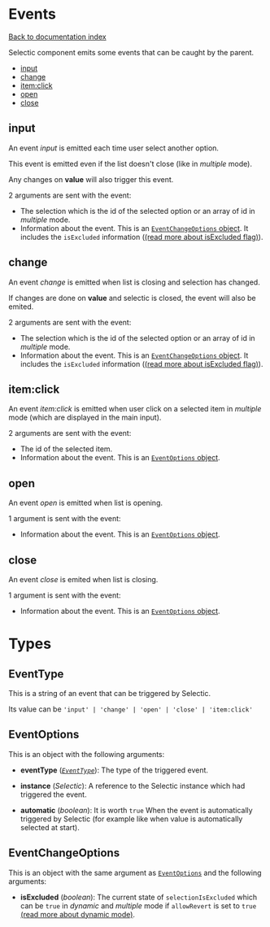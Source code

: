 # Events

[Back to documentation index](main.md)

Selectic component emits some events that can be caught by the parent.

* [input](#input)
* [change](#change)
* [item:click](#itemclick)
* [open](#open)
* [close](#close)

## input

An event _input_ is emitted each time user select another option.

This event is emitted even if the list doesn't close (like in _multiple_ mode).

Any changes on **value** will also trigger this event.

2 arguments are sent with the event:
* The selection which is the id of the selected option or an array of id in
_multiple_ mode.
* Information about the event. This is an
[`EventChangeOptions` object](#eventchangeoptions). It includes the `isExcluded`
information ([(read more about isExcluded flag)](dynamic.md#exclude-selection)).

## change

An event _change_ is emitted when list is closing and selection has changed.

If changes are done on **value** and selectic is closed, the event will also be emited.

2 arguments are sent with the event:
* The selection which is the id of the selected option or an array of id in
_multiple_ mode.
* Information about the event. This is an
[`EventChangeOptions` object](#eventchangeoptions). It includes the `isExcluded`
information ([(read more about isExcluded flag)](dynamic.md#exclude-selection)).

## item:click

An event _item:click_ is emitted when user click on a selected item in _multiple_ mode (which are displayed in the main input).

2 arguments are sent with the event:
* The id of the selected item.
* Information about the event. This is an [`EventOptions` object](#eventoptions).

## open

An event _open_ is emitted when list is opening.

1 argument is sent with the event:
* Information about the event. This is an [`EventOptions` object](#eventoptions).

## close

An event _close_ is emited when list is closing.

1 argument is sent with the event:
* Information about the event. This is an [`EventOptions` object](#eventoptions).

# Types

## EventType

This is a string of an event that can be triggered by Selectic.

Its value can be `'input' | 'change' | 'open' | 'close' | 'item:click'`

## EventOptions

This is an object with the following arguments:

* **eventType** (*[`EventType`](#eventoptions)*): The type of the triggered
event.

* **instance** (*Selectic*): A reference to the Selectic instance which had
triggered the event.

* **automatic** (*boolean*): It is worth `true` When the event is
automatically triggered by Selectic (for example like when value is
automatically selected at start).

## EventChangeOptions

This is an object with the same argument as [`EventOptions`](#eventoptions)
and the following arguments:

* **isExcluded** (*boolean*): The current state of `selectionIsExcluded` which
can be `true` in _dynamic_ and _multiple_ mode if `allowRevert` is set to
`true` [(read more about dynamic mode)](dynamic.md).
